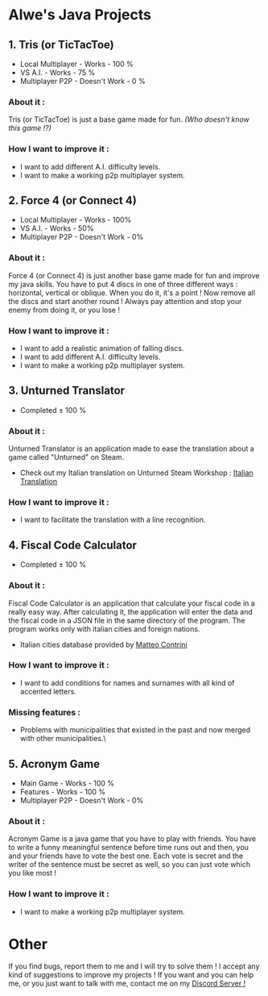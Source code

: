 # Alwe's Java Projects
## 1. Tris (or TicTacToe)
   - Local Multiplayer - Works - 100 %
   - VS A.I. - Works - 75 %
   - Multiplayer P2P - Doesn't Work - 0 %
    
   ### About it :
   Tris (or TicTacToe) is just a base game made for fun. _(Who doesn't know this game !?)_
   
   ### How I want to improve it :
   - I want to add different A.I. difficulty levels.
   - I want to make a working p2p multiplayer system.
    
## 2. Force 4 (or Connect 4)
   - Local Multiplayer - Works - 100%
   - VS A.I. - Works - 50%
   - Multiplayer P2P - Doesn't Work - 0%
    
   ### About it :
   Force 4 (or Connect 4) is just another base game made for fun and improve my java skills. You have to put 4 discs in one of three different ways : horizontal, vertical or oblique. When you do it, it's a point ! Now remove all the discs and start another round ! Always pay attention and stop your enemy from doing it, or you lose !
   
   ### How I want to improve it :
   - I want to add a realistic animation of falling discs.
   - I want to add different A.I. difficulty levels.
   - I want to make a working p2p multiplayer system.
    
## 3. Unturned Translator
   - Completed ± 100 %
    
   ### About it :
   Unturned Translator is an application made to ease the translation about a game called "Unturned" on Steam.
   - Check out my Italian translation on Unturned Steam Workshop : [Italian Translation](https://steamcommunity.com/sharedfiles/filedetails/?id=1080625737)
   
   ### How I want to improve it :
   - I want to facilitate the translation with a line recognition.

## 4. Fiscal Code Calculator
   - Completed ± 100 %
   
   ### About it :
   Fiscal Code Calculator is an application that calculate your fiscal code in a really easy way.
   After calculating it, the application will enter the data and the fiscal code in a JSON file in the same directory of the        program. The program works only with italian cities and foreign nations. 
   - Italian cities database provided by [Matteo Contrini](https://github.com/matteocontrini/comuni-json)
   
   ### How I want to improve it :
   - I want to add conditions for names and surnames with all kind of accented letters.
   
   ### Missing features :
   - Problems with municipalities that existed in the past and now merged with other municipalities.\
   
## 5. Acronym Game
   - Main Game - Works - 100 %
   - Features - Works - 100 %
   - Multiplayer P2P - Doesn't Work - 0%
   
   ### About it :
   Acronym Game is a java game that you have to play with friends. You have to write a funny meaningful sentence before time runs out and then, you and your friends have to vote the best one. Each vote is secret and the writer of the sentence must be secret as well, so you can just vote which you like most !
   
   ### How I want to improve it :
   - I want to make a working p2p multiplayer system.
   
# Other

If you find bugs, report them to me and I will try to solve them !
I accept any kind of suggestions to improve my projects !
If you want and you can help me, or you just want to talk with me, contact me on my [Discord Server !](https://discord.gg/cM3C8Qm) 
